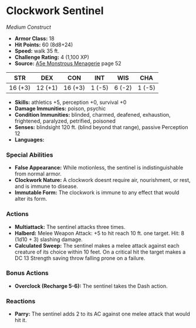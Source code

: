 # Clockwork Sentinel

*Medium* *Construct*

- **Armor Class:** 18
- **Hit Points:** 60 (8d8+24)
- **Speed:** walk 35 ft.
- **Challenge Rating:** 4 (1,100 XP)
- **Source:** [A5e Monstrous Menagerie](https://enpublishingrpg.com/products/level-up-monstrous-menagerie-a5e) page 52

| STR | DEX | CON | INT | WIS | CHA |
| --- | --- | --- | --- | --- | --- |
| 16 (+3) | 12 (+1) | 16 (+3) | 1 (-5) | 6 (-2) | 1 (-5) |

- **Skills:** athletics +5, perception +0, survival +0
- **Damage Immunities:** poison, psychic
- **Condition Immunities:** blinded, charmed, deafened, exhaustion, frightened, paralyzed, petrified, poisoned
- **Senses:** blindsight 120 ft. (blind beyond that range), passive Perception 12
- **Languages:** 
### Special Abilities
- **False Appearance:** While motionless, the sentinel is indistinguishable from normal armor.
- **Clockwork Nature:** A clockwork doesnt require air, nourishment, or rest, and is immune to disease.
- **Immutable Form:** The clockwork is immune to any effect that would alter its form.
### Actions
- **Multiattack:** The sentinel attacks three times.
- **Halberd:** Melee Weapon Attack: +5 to hit  reach 10 ft.  one target. Hit: 8 (1d10 + 3) slashing damage.
- **Calculated Sweep:** The sentinel makes a melee attack against each creature of its choice within 10 feet. On a critical hit  the target makes a DC 13 Strength saving throw  falling prone on a failure.
### Bonus Actions
- **Overclock (Recharge 5-6):** The sentinel takes the Dash action.
### Reactions
- **Parry:** The sentinel adds 2 to its AC against one melee attack that would hit it.



